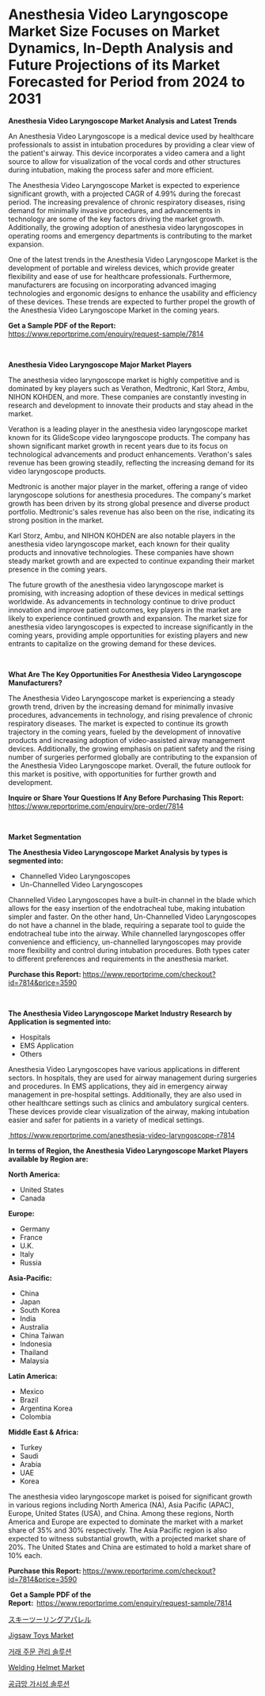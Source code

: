 <p><h1>Anesthesia Video Laryngoscope Market Size Focuses on Market Dynamics, In-Depth Analysis and Future Projections of its Market Forecasted for Period from 2024 to 2031</h1></p><p><strong>Anesthesia Video Laryngoscope Market Analysis and Latest Trends</strong></p>
<p><p>An Anesthesia Video Laryngoscope is a medical device used by healthcare professionals to assist in intubation procedures by providing a clear view of the patient's airway. This device incorporates a video camera and a light source to allow for visualization of the vocal cords and other structures during intubation, making the process safer and more efficient.</p><p>The Anesthesia Video Laryngoscope Market is expected to experience significant growth, with a projected CAGR of 4.99% during the forecast period. The increasing prevalence of chronic respiratory diseases, rising demand for minimally invasive procedures, and advancements in technology are some of the key factors driving the market growth. Additionally, the growing adoption of anesthesia video laryngoscopes in operating rooms and emergency departments is contributing to the market expansion.</p><p>One of the latest trends in the Anesthesia Video Laryngoscope Market is the development of portable and wireless devices, which provide greater flexibility and ease of use for healthcare professionals. Furthermore, manufacturers are focusing on incorporating advanced imaging technologies and ergonomic designs to enhance the usability and efficiency of these devices. These trends are expected to further propel the growth of the Anesthesia Video Laryngoscope Market in the coming years.</p></p>
<p><strong>Get a Sample PDF of the Report:&nbsp;</strong> <a href="https://www.reportprime.com/enquiry/request-sample/7814">https://www.reportprime.com/enquiry/request-sample/7814</a></p>
<p>&nbsp;</p>
<p><strong>Anesthesia Video Laryngoscope Major Market Players</strong></p>
<p><p>The anesthesia video laryngoscope market is highly competitive and is dominated by key players such as Verathon, Medtronic, Karl Storz, Ambu, NIHON KOHDEN, and more. These companies are constantly investing in research and development to innovate their products and stay ahead in the market.</p><p>Verathon is a leading player in the anesthesia video laryngoscope market known for its GlideScope video laryngoscope products. The company has shown significant market growth in recent years due to its focus on technological advancements and product enhancements. Verathon's sales revenue has been growing steadily, reflecting the increasing demand for its video laryngoscope products.</p><p>Medtronic is another major player in the market, offering a range of video laryngoscope solutions for anesthesia procedures. The company's market growth has been driven by its strong global presence and diverse product portfolio. Medtronic's sales revenue has also been on the rise, indicating its strong position in the market.</p><p>Karl Storz, Ambu, and NIHON KOHDEN are also notable players in the anesthesia video laryngoscope market, each known for their quality products and innovative technologies. These companies have shown steady market growth and are expected to continue expanding their market presence in the coming years.</p><p>The future growth of the anesthesia video laryngoscope market is promising, with increasing adoption of these devices in medical settings worldwide. As advancements in technology continue to drive product innovation and improve patient outcomes, key players in the market are likely to experience continued growth and expansion. The market size for anesthesia video laryngoscopes is expected to increase significantly in the coming years, providing ample opportunities for existing players and new entrants to capitalize on the growing demand for these devices.</p></p>
<p>&nbsp;</p>
<p><strong>What Are The Key Opportunities For Anesthesia Video Laryngoscope Manufacturers?</strong></p>
<p><p>The Anesthesia Video Laryngoscope market is experiencing a steady growth trend, driven by the increasing demand for minimally invasive procedures, advancements in technology, and rising prevalence of chronic respiratory diseases. The market is expected to continue its growth trajectory in the coming years, fueled by the development of innovative products and increasing adoption of video-assisted airway management devices. Additionally, the growing emphasis on patient safety and the rising number of surgeries performed globally are contributing to the expansion of the Anesthesia Video Laryngoscope market. Overall, the future outlook for this market is positive, with opportunities for further growth and development.</p></p>
<p><strong>Inquire or Share Your Questions If Any Before Purchasing This Report:</strong> <a href="https://www.reportprime.com/enquiry/pre-order/7814">https://www.reportprime.com/enquiry/pre-order/7814</a></p>
<p>&nbsp;</p>
<p><strong>Market Segmentation</strong></p>
<p><strong>The Anesthesia Video Laryngoscope Market Analysis by types is segmented into:</strong></p>
<p><ul><li>Channelled Video Laryngoscopes</li><li>Un-Channelled Video Laryngoscopes</li></ul></p>
<p><p>Channelled Video Laryngoscopes have a built-in channel in the blade which allows for the easy insertion of the endotracheal tube, making intubation simpler and faster. On the other hand, Un-Channelled Video Laryngoscopes do not have a channel in the blade, requiring a separate tool to guide the endotracheal tube into the airway. While channelled laryngoscopes offer convenience and efficiency, un-channelled laryngoscopes may provide more flexibility and control during intubation procedures. Both types cater to different preferences and requirements in the anesthesia market.</p></p>
<p><strong>Purchase this Report:&nbsp;</strong><a href="https://www.reportprime.com/checkout?id=7814&price=3590">https://www.reportprime.com/checkout?id=7814&price=3590</a></p>
<p>&nbsp;</p>
<p><strong>The Anesthesia Video Laryngoscope Market Industry Research by Application is segmented into:</strong></p>
<p><ul><li>Hospitals</li><li>EMS Application</li><li>Others</li></ul></p>
<p><p>Anesthesia Video Laryngoscopes have various applications in different sectors. In hospitals, they are used for airway management during surgeries and procedures. In EMS applications, they aid in emergency airway management in pre-hospital settings. Additionally, they are also used in other healthcare settings such as clinics and ambulatory surgical centers. These devices provide clear visualization of the airway, making intubation easier and safer for patients in a variety of medical settings.</p></p>
<p><a href="https://www.reportprime.com/anesthesia-video-laryngoscope-r7814">&nbsp;https://www.reportprime.com/anesthesia-video-laryngoscope-r7814</a></p>
<p><strong>In terms of Region, the Anesthesia Video Laryngoscope Market Players available by Region are:</strong></p>
<p>
    <p> <strong> North America: </strong>
        <ul>
            <li>United States</li>
            <li>Canada</li>
        </ul>
        </p> 
    <p> <strong> Europe: </strong>
        <ul>
            <li>Germany</li>
            <li>France</li>
            <li>U.K.</li>
            <li>Italy</li>
            <li>Russia</li>
        </ul>
        </p> 
    <p> <strong> Asia-Pacific: </strong>
        <ul>
            <li>China</li>
            <li>Japan</li>
            <li>South Korea</li>
            <li>India</li>
            <li>Australia</li>
            <li>China Taiwan</li>
            <li>Indonesia</li>
            <li>Thailand</li>
            <li>Malaysia</li>
        </ul>
        </p> 
    <p> <strong> Latin America: </strong>
        <ul>
            <li>Mexico</li>
            <li>Brazil</li>
            <li>Argentina Korea</li>
            <li>Colombia</li>
        </ul>
        </p> 
    <p> <strong> Middle East & Africa: </strong>
        <ul>
            <li>Turkey</li>
            <li>Saudi</li>
            <li>Arabia</li>
            <li>UAE</li>
            <li>Korea</li>
        </ul>
    </p>
    </p>
<p><p>The anesthesia video laryngoscope market is poised for significant growth in various regions including North America (NA), Asia Pacific (APAC), Europe, United States (USA), and China. Among these regions, North America and Europe are expected to dominate the market with a market share of 35% and 30% respectively. The Asia Pacific region is also expected to witness substantial growth, with a projected market share of 20%. The United States and China are estimated to hold a market share of 10% each.</p></p>
<p><strong>Purchase this Report: </strong><a href="https://www.reportprime.com/checkout?id=7814&price=3590">https://www.reportprime.com/checkout?id=7814&price=3590</a></p>
<p>&nbsp;<strong>Get a Sample PDF of the Report:&nbsp;&nbsp;</strong><a href="https://www.reportprime.com/enquiry/request-sample/7814">https://www.reportprime.com/enquiry/request-sample/7814</a></p>
<p><strong></strong></p>
<p><p><a href="https://github.com/cnnriuez22368/Market-Research-Report-List-2/blob/main/115375176776.md">スキーツーリングアパレル</a></p><p><a href="https://issuu.com/reportprime-2/docs/jigsaw-toys-market-size-2030.pptx">Jigsaw Toys Market</a></p><p><a href="https://github.com/vs10l4sfg5c/Market-Research-Report-List-2/blob/main/648045472625.md">거래 주문 관리 솔루션</a></p><p><a href="https://issuu.com/reportprime-2/docs/welding-helmet-market-size-2030.pptx">Welding Helmet Market</a></p><p><a href="https://github.com/Skyleitney456456/Market-Research-Report-List-1/blob/main/161445972626.md">공급망 가시성 솔루션</a></p></p>